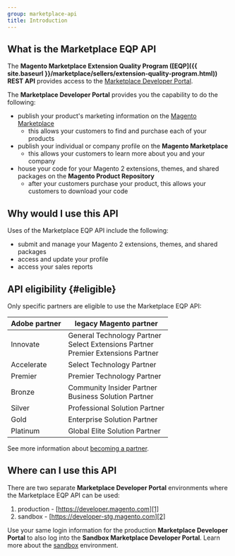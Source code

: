 ```yaml
---
group: marketplace-api
title: Introduction
---
```


## What is the Marketplace EQP API

The **Magento Marketplace Extension Quality Program ([EQP]({{ site.baseurl }}/marketplace/sellers/extension-quality-program.html)) REST API** provides access to the [Marketplace Developer Portal][1].

The **Marketplace Developer Portal** provides you the capability to do the following:

-  publish your product's marketing information on the [Magento Marketplace][3]
   -  this allows your customers to find and purchase each of your products
-  publish your individual or company profile on the **Magento Marketplace**
   -  this allows your customers to learn more about you and your company
-  house your code for your Magento 2 extensions, themes, and shared packages on the **Magento Product Repository**
   -  after your customers purchase your product, this allows your customers to download your code

## Why would I use this API

Uses of the Marketplace EQP API include the following:

-  submit and manage your Magento 2 extensions, themes, and shared packages
-  access and update your profile
-  access your sales reports

<a id="eligible"/>

## API eligibility {#eligible}

Only specific partners are eligible to use the Marketplace EQP API:

| Adobe partner | legacy Magento partner |
| ------------- | ---------------------- |
| Innovate      | General Technology Partner <br/> Select Extensions Partner <br/> Premier Extensions Partner |
| Accelerate    | Select Technology Partner     |
| Premier       | Premier Technology Partner    |
| Bronze        | Community Insider Partner <br/> Business Solution Partner |
| Silver        | Professional Solution Partner |
| Gold          | Enterprise Solution Partner   |
| Platinum      | Global Elite Solution Partner |

See more information about [becoming a partner][4].

## Where can I use this API

There are two separate **Marketplace Developer Portal** environments where the Marketplace EQP API can be used:

1. production - [https://developer.magento.com][1]
1. sandbox - [https://developer-stg.magento.com][2]

Use your same login information for the production **Marketplace Developer Portal** to also log into the **Sandbox Marketplace Developer Portal**. Learn more about the [sandbox](sandbox.html) environment.

[1]: https://developer.magento.com
[2]: https://developer-stg.magento.com
[3]: https://marketplace.magento.com
[4]: https://magento.com/partners/become
